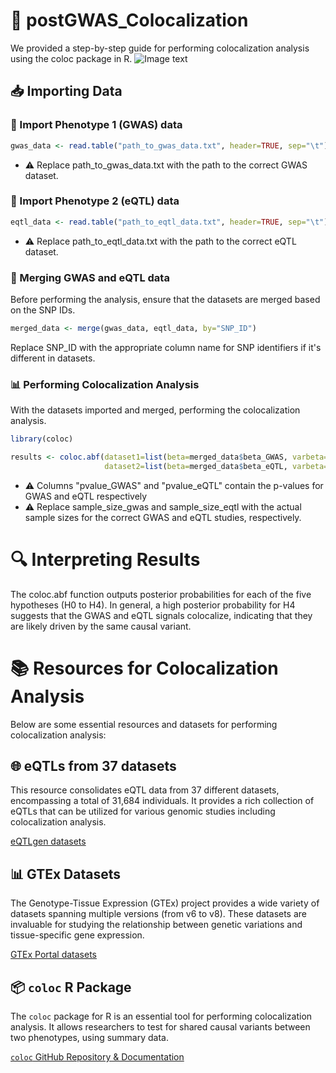 # 🌟 postGWAS_Colocalization
We provided a step-by-step guide for performing colocalization analysis using the coloc package in R.
![Image text](https://user-images.githubusercontent.com/147773802/278616135-d925301d-3a2e-4d90-9e77-13345ce4b8bb.png)
## 📥 Importing Data

### 🧬 Import Phenotype 1 (GWAS) data
```r
gwas_data <- read.table("path_to_gwas_data.txt", header=TRUE, sep="\t")
```
- ⚠️ Replace path_to_gwas_data.txt with the path to the correct GWAS dataset.

### 🧪 Import Phenotype 2 (eQTL) data

```r
eqtl_data <- read.table("path_to_eqtl_data.txt", header=TRUE, sep="\t")
```
- ⚠️ Replace path_to_eqtl_data.txt with the path to the correct eQTL dataset.

### 🔄 Merging GWAS and eQTL data
Before performing the analysis, ensure that the datasets are merged based on the SNP IDs.
```r
merged_data <- merge(gwas_data, eqtl_data, by="SNP_ID")
```
Replace SNP_ID with the appropriate column name for SNP identifiers if it's different in datasets.

### 📊 Performing Colocalization Analysis
With the datasets imported and merged, performing the colocalization analysis.
```r
library(coloc)

results <- coloc.abf(dataset1=list(beta=merged_data$beta_GWAS, varbeta=merged_data$varbeta_GWAS, pvalues=merged_data$pvalue_GWAS, type="quant trait", N=sample_size_gwas),
                     dataset2=list(beta=merged_data$beta_eQTL, varbeta=merged_data$varbeta_eQTL, pvalues=merged_data$pvalue_eQTL, type="quant trait", N=sample_size_eqtl))
```
- ⚠️ Columns "pvalue_GWAS" and "pvalue_eQTL" contain the p-values for GWAS and eQTL respectively
- ⚠️ Replace sample_size_gwas and sample_size_eqtl with the actual sample sizes for the correct GWAS and eQTL studies, respectively.

# 🔍 Interpreting Results

The coloc.abf function outputs posterior probabilities for each of the five hypotheses (H0 to H4). In general, a high posterior probability for H4 suggests that the GWAS and eQTL signals colocalize, indicating that they are likely driven by the same causal variant.

# 📚 Resources for Colocalization Analysis

Below are some essential resources and datasets for performing colocalization analysis:

## 🌐 eQTLs from 37 datasets

This resource consolidates eQTL data from 37 different datasets, encompassing a total of 31,684 individuals. It provides a rich collection of eQTLs that can be utilized for various genomic studies including colocalization analysis.

[eQTLgen datasets](http://www.eqtlgen.org/eqts.html)

## 📊 GTEx Datasets

The Genotype-Tissue Expression (GTEx) project provides a wide variety of datasets spanning multiple versions (from v6 to v8). These datasets are invaluable for studying the relationship between genetic variations and tissue-specific gene expression.

[GTEx Portal datasets](https://www.gtexportal.org/home/datasets)

## 📦 `coloc` R Package

The `coloc` package for R is an essential tool for performing colocalization analysis. It allows researchers to test for shared causal variants between two phenotypes, using summary data.

[ `coloc` GitHub Repository & Documentation](https://chr1swallace.github.io/coloc)


